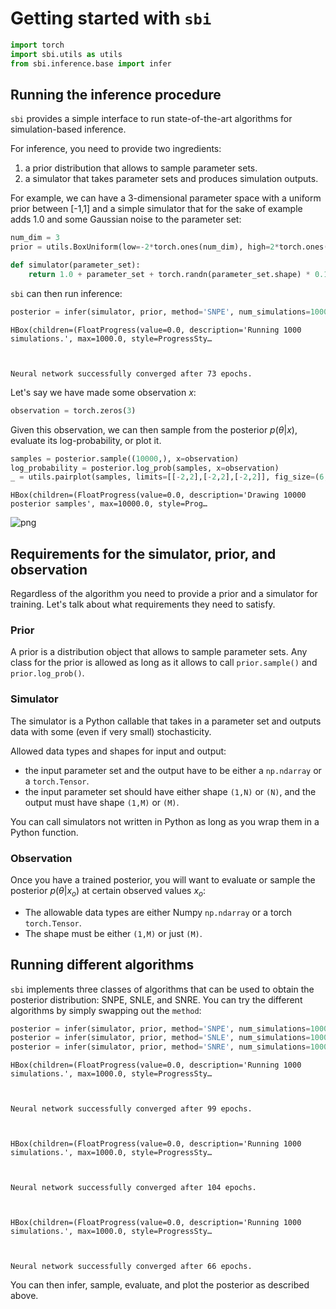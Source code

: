 # Getting started with `sbi`


```python
import torch
import sbi.utils as utils
from sbi.inference.base import infer
```

## Running the inference procedure

`sbi` provides a simple interface to run state-of-the-art algorithms for simulation-based inference.

For inference, you need to provide two ingredients:

1) a prior distribution that allows to sample parameter sets.  
2) a simulator that takes parameter sets and produces simulation outputs.

For example, we can have a 3-dimensional parameter space with a uniform prior between [-1,1] and a simple simulator that for the sake of example adds 1.0 and some Gaussian noise to the parameter set:


```python
num_dim = 3
prior = utils.BoxUniform(low=-2*torch.ones(num_dim), high=2*torch.ones(num_dim))

def simulator(parameter_set):
    return 1.0 + parameter_set + torch.randn(parameter_set.shape) * 0.1
```

`sbi` can then run inference:


```python
posterior = infer(simulator, prior, method='SNPE', num_simulations=1000)
```


    HBox(children=(FloatProgress(value=0.0, description='Running 1000 simulations.', max=1000.0, style=ProgressSty…


    
    Neural network successfully converged after 73 epochs.


Let's say we have made some observation $x$:


```python
observation = torch.zeros(3)
```

 Given this observation, we can then sample from the posterior $p(\theta|x)$, evaluate its log-probability, or plot it.


```python
samples = posterior.sample((10000,), x=observation)
log_probability = posterior.log_prob(samples, x=observation)
_ = utils.pairplot(samples, limits=[[-2,2],[-2,2],[-2,2]], fig_size=(6,6))
```


    HBox(children=(FloatProgress(value=0.0, description='Drawing 10000 posterior samples', max=10000.0, style=Prog…


    



![png](00_getting_started_files/00_getting_started_10_2.png)


## Requirements for the simulator, prior, and observation

Regardless of the algorithm you need to provide a prior and a simulator for training. Let's talk about what requirements they need to satisfy.


### Prior
A prior is a distribution object that allows to sample parameter sets. Any class for the prior is allowed as long as it allows to call `prior.sample()` and `prior.log_prob()`.

### Simulator
The simulator is a Python callable that takes in a parameter set and outputs data with some (even if very small) stochasticity.

Allowed data types and shapes for input and output:

- the input parameter set and the output have to be either a `np.ndarray` or a `torch.Tensor`. 
- the input parameter set should have either shape `(1,N)` or `(N)`, and the output must have shape `(1,M)` or `(M)`.

You can call simulators not written in Python as long as you wrap them in a Python function.

### Observation
Once you have a trained posterior, you will want to evaluate or sample the posterior $p(\theta|x_o)$ at certain observed values $x_o$:

- The allowable data types are either Numpy `np.ndarray` or a torch `torch.Tensor`.
- The shape must be either `(1,M)` or just `(M)`.

## Running different algorithms

`sbi` implements three classes of algorithms that can be used to obtain the posterior distribution: SNPE, SNLE, and SNRE. You can try the different algorithms by simply swapping out the `method`:


```python
posterior = infer(simulator, prior, method='SNPE', num_simulations=1000)
posterior = infer(simulator, prior, method='SNLE', num_simulations=1000)
posterior = infer(simulator, prior, method='SNRE', num_simulations=1000)
```


    HBox(children=(FloatProgress(value=0.0, description='Running 1000 simulations.', max=1000.0, style=ProgressSty…


    
    Neural network successfully converged after 99 epochs.



    HBox(children=(FloatProgress(value=0.0, description='Running 1000 simulations.', max=1000.0, style=ProgressSty…


    
    Neural network successfully converged after 104 epochs.



    HBox(children=(FloatProgress(value=0.0, description='Running 1000 simulations.', max=1000.0, style=ProgressSty…


    
    Neural network successfully converged after 66 epochs.


You can then infer, sample, evaluate, and plot the posterior as described above.
